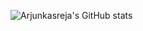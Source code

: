![Arjunkasreja's GitHub stats](https://github-readme-stats.vercel.app/api?username=ARJUNKASREJA&show_icons=true&theme=radical)
